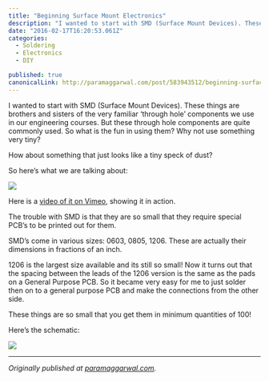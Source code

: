 ```yaml
---
title: "Beginning Surface Mount Electronics"
description: "I wanted to start with SMD (Surface Mount Devices). These things are brothers and sisters of the very familiar ‘through hole’ components we use in our engineering courses. But these through hole…"
date: "2016-02-17T16:20:53.061Z"
categories: 
  - Soldering
  - Electronics
  - DIY

published: true
canonicalLink: http://paramaggarwal.com/post/583943512/beginning-surface-mount-electronics
---
```


I wanted to start with SMD (Surface Mount Devices). These things are brothers and sisters of the very familiar ‘through hole’ components we use in our engineering courses. But these through hole components are quite commonly used. So what is the fun in using them? Why not use something very tiny?

How about something that just looks like a tiny speck of dust?

So here’s what we are talking about:

![](./asset-1.jpg)

Here is a [video of it on Vimeo](http://t.umblr.com/redirect?z=http%3A%2F%2Fvimeo.com%2F5000787&t=NTljYThiMDYwNTEyZWNhY2ZiZTEzYTEyY2Y4NTU5M2FjOGQ2ZGVkYyxTUmlidzNIRA%3D%3D), showing it in action.

The trouble with SMD is that they are so small that they require special PCB’s to be printed out for them.

SMD’s come in various sizes: 0603, 0805, 1206. These are actually their dimensions in fractions of an inch.

1206 is the largest size available and its still so small! Now it turns out that the spacing between the leads of the 1206 version is the same as the pads on a General Purpose PCB. So it became very easy for me to just solder then on to a general purpose PCB and make the connections from the other side.

These things are so small that you get them in minimum quantities of 100!

Here’s the schematic:

![](./asset-2.jpg)

---

_Originally published at_ [_paramaggarwal.com_](http://paramaggarwal.com/post/583943512/beginning-surface-mount-electronics)_._
